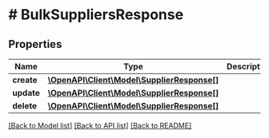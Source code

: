 # # BulkSuppliersResponse

## Properties

Name | Type | Description | Notes
------------ | ------------- | ------------- | -------------
**create** | [**\OpenAPI\Client\Model\SupplierResponse[]**](SupplierResponse.md) |  | [optional] 
**update** | [**\OpenAPI\Client\Model\SupplierResponse[]**](SupplierResponse.md) |  | [optional] 
**delete** | [**\OpenAPI\Client\Model\SupplierResponse[]**](SupplierResponse.md) |  | [optional] 

[[Back to Model list]](../../README.md#documentation-for-models) [[Back to API list]](../../README.md#documentation-for-api-endpoints) [[Back to README]](../../README.md)


